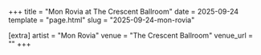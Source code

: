 +++
title = "Mon Rovia at The Crescent Ballroom"
date = 2025-09-24
template = "page.html"
slug = "2025-09-24-mon-rovia"

[extra]
artist = "Mon Rovia"
venue = "The Crescent Ballroom"
venue_url = ""
+++
